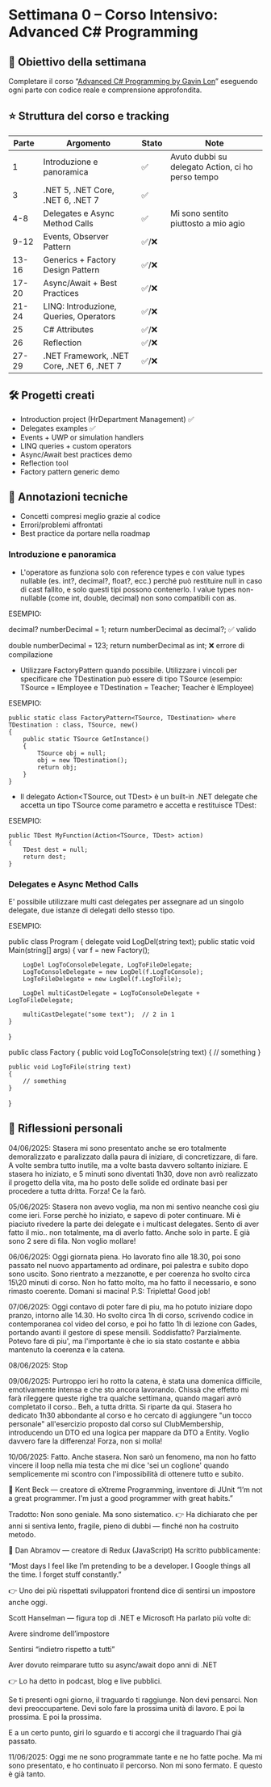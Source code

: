 # Settimana 0 – Corso Intensivo: Advanced C# Programming

## 🎯 Obiettivo della settimana

Completare il corso “[Advanced C# Programming by Gavin Lon](https://www.youtube.com/watch?v=YT8s-90oDC0)” eseguendo ogni parte con codice reale e comprensione approfondita.

## ⭐️ Struttura del corso e tracking

| Parte | Argomento                                 | Stato | Note |
| ----- | ----------------------------------------- | ----- | ---- |
| 1     | Introduzione e panoramica                 | ✅ | Avuto dubbi su delegato Action, ci ho perso tempo |
| 3     | .NET 5, .NET Core, .NET 6, .NET 7         | ✅ |      |
| 4-8   | Delegates e Async Method Calls            | ✅ | Mi sono sentito piuttosto a mio agio     |
| 9-12  | Events, Observer Pattern                  | ✅/❌ |      |
| 13-16 | Generics + Factory Design Pattern         | ✅/❌ |      |
| 17-20 | Async/Await + Best Practices              | ✅/❌ |      |
| 21-24 | LINQ: Introduzione, Queries, Operators    | ✅/❌ |      |
| 25    | C# Attributes                             | ✅/❌ |      |
| 26    | Reflection                                | ✅/❌ |      |
| 27-29 | .NET Framework, .NET Core, .NET 6, .NET 7 | ✅/❌ |      |

## 🛠️ Progetti creati

- Introduction project (HrDepartment Management) ✅
- Delegates examples ✅
- Events + UWP or simulation handlers
- LINQ queries + custom operators
- Async/Await best practices demo
- Reflection tool
- Factory pattern generic demo

## 🧠 Annotazioni tecniche

- Concetti compresi meglio grazie al codice
- Errori/problemi affrontati
- Best practice da portare nella roadmap

### Introduzione e panoramica
- L'operatore as funziona solo con reference types e con value types nullable (es. int?, decimal?, float?, ecc.) perché può restituire null in caso di cast fallito, e solo questi tipi possono contenerlo. I value types non-nullable (come int, double, decimal) non sono compatibili con as.

ESEMPIO:

decimal? numberDecimal = 1; 
return numberDecimal as decimal?; ✅ valido

double numberDecimal = 123; 
return numberDecimal as int; ❌ errore di compilazione

- Utilizzare FactoryPattern quando possibile. Utilizzare i vincoli per specificare che TDestination può essere di tipo TSource (esempio: TSource = IEmployee e TDestination = Teacher; Teacher è IEmployee)

ESEMPIO:

    public static class FactoryPattern<TSource, TDestination> where TDestination : class, TSource, new() 
    {
        public static TSource GetInstance()
        {
            TSource obj = null;
            obj = new TDestination();
            return obj;
        }
    }

- Il delegato Action<TSource, out TDest> è un built-in .NET delegate che accetta un tipo TSource come parametro e accetta e restituisce TDest:
 
ESEMPIO:

    public TDest MyFunction(Action<TSource, TDest> action) 
    {   
        TDest dest = null; 
        return dest; 
    }

### Delegates e Async Method Calls

E' possibile utilizzare multi cast delegates per assegnare ad un singolo delegate, due istanze di delegati dello stesso tipo.

ESEMPIO:

public class Program
{
    delegate void LogDel(string text);
    public static void Main(string[] args)
    {
        var f = new Factory();

        LogDel LogToConsoleDelegate, LogToFileDelegate;
        LogToConsoleDelegate = new LogDel(f.LogToConsole);
        LogToFileDelegate = new LogDel(f.LogToFile);

        LogDel multiCastDelegate = LogToConsoleDelegate + LogToFileDelegate;

        multiCastDelegate("some text");  // 2 in 1
    }
}

public class Factory
{
    public void LogToConsole(string text)
    {
        // something
    }

    public void LogToFile(string text)
    {
        // something
    }
}

## 🧠 Riflessioni personali
04/06/2025: Stasera mi sono presentato anche se ero totalmente demoralizzato e paralizzato dalla paura di iniziare, di concretizzare, di fare. A volte sembra tutto inutile, ma a volte basta davvero soltanto iniziare.
E stasera ho iniziato, e 5 minuti sono diventati 1h30, dove non avrò realizzato il progetto della vita, ma ho posto delle solide ed ordinate basi per procedere a tutta dritta. Forza! Ce la farò.

05/06/2025: Stasera non avevo voglia, ma non mi sentivo neanche così giu come ieri. Forse perchè ho iniziato, e sapevo di poter continuare. Mi è piaciuto rivedere la parte dei delegate e i multicast delegates.
Sento di aver fatto il mio.. non totalmente, ma di averlo fatto. Anche solo in parte. E già sono 2 sere di fila. Non voglio mollare!

06/06/2025: Oggi giornata piena. Ho lavorato fino alle 18.30, poi sono passato nel nuovo appartamento ad ordinare, poi palestra e subito dopo sono uscito. Sono rientrato a mezzanotte, e per coerenza ho svolto circa 15\20 minuti di corso. Non ho fatto molto, ma ho fatto il necessario, e sono rimasto coerente. Domani si macina! P.S: Tripletta! Good job!

07/06/2025: Oggi contavo di poter fare di piu, ma ho potuto iniziare dopo pranzo, intorno alle 14.30. Ho svolto circa 1h di corso, scrivendo codice in contemporanea col video del corso, e poi ho fatto 1h di lezione con Gades, portando avanti il gestore di spese mensili. Soddisfatto? Parzialmente. Potevo fare di piu', ma l'importante è che io sia stato costante e abbia mantenuto la coerenza e la catena.

08/06/2025: Stop

09/06/2025: Purtroppo ieri ho rotto la catena, è stata una domenica difficile, emotivamente intensa e che sto ancora lavorando. Chissà che effetto mi farà rileggere queste righe tra qualche settimana, quando magari avrò completato il corso.. Beh, a tutta dritta. Si riparte da qui. Stasera ho dedicato 1h30 abbondante al corso e ho cercato di aggiungere "un tocco personale" all'esercizio proposto dal corso sul ClubMembership, introducendo un DTO ed una logica per mappare da DTO a Entity. Voglio davvero fare la differenza! Forza, non si molla!

10/06/2025: Fatto. Anche stasera. Non sarò un fenomeno, ma non ho fatto vincere il loop nella mia testa che mi dice 'sei un coglione' quando semplicemente mi scontro con l'impossibilità di ottenere tutto e subito.

🔹 Kent Beck — creatore di eXtreme Programming, inventore di JUnit
“I’m not a great programmer. I'm just a good programmer with great habits.”

Tradotto: Non sono geniale. Ma sono sistematico.
👉 Ha dichiarato che per anni si sentiva lento, fragile, pieno di dubbi — finché non ha costruito metodo.

🔹 Dan Abramov — creatore di Redux (JavaScript)
Ha scritto pubblicamente:

“Most days I feel like I’m pretending to be a developer. I Google things all the time. I forget stuff constantly.”

👉 Uno dei più rispettati sviluppatori frontend dice di sentirsi un impostore anche oggi.

 Scott Hanselman — figura top di .NET e Microsoft
Ha parlato più volte di:

Avere sindrome dell’impostore

Sentirsi “indietro rispetto a tutti”

Aver dovuto reimparare tutto su async/await dopo anni di .NET

👉 Lo ha detto in podcast, blog e live pubblici.

Se ti presenti ogni giorno, il traguardo ti raggiunge.
Non devi pensarci. Non devi preoccupartene.
Devi solo fare la prossima unità di lavoro. E poi la prossima. E poi la prossima.

E a un certo punto, giri lo sguardo e ti accorgi che il traguardo l’hai già passato.

11/06/2025: Oggi me ne sono programmate tante e ne ho fatte poche. Ma mi sono presentato, e ho continuato il percorso. Non mi sono fermato. E questo è già tanto.